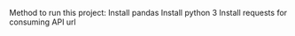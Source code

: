 Method to run this project:
 Install pandas
 Install python 3
 Install requests for consuming API url
 
